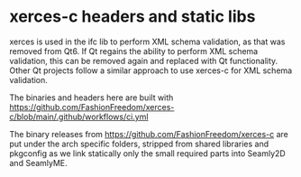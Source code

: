 xerces-c headers and static libs
================================

xerces is used in the ifc lib to perform XML schema validation, as that was removed from Qt6. If Qt regains the ability to perform XML schema validation,
this can be removed again and replaced with Qt functionality. Other Qt projects follow a similar approach to use xerces-c for XML schema validation.

The binaries and headers here are built with https://github.com/FashionFreedom/xerces-c/blob/main/.github/workflows/ci.yml

The binary releases from https://github.com/FashionFreedom/xerces-c are put under the arch specific folders, stripped from shared libraries and pkgconfig as
we link statically only the small required parts into Seamly2D and SeamlyME.
